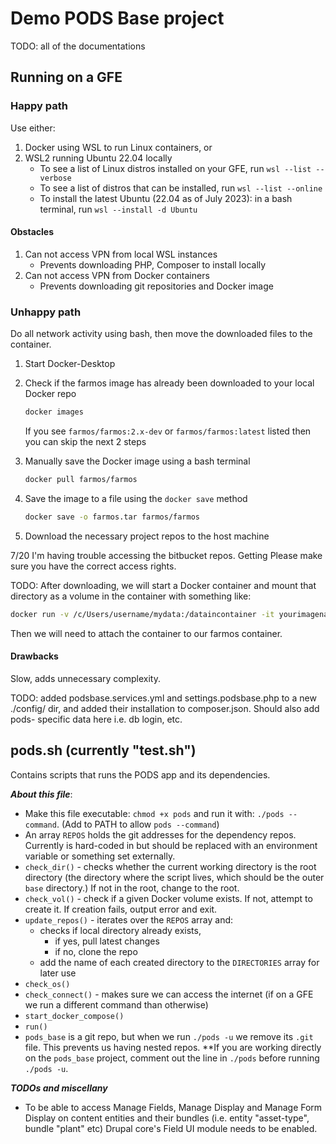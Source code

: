 # Demo PODS Base project

TODO: all of the documentations

## Running on a GFE

### Happy path

Use either:

1. Docker using WSL to run Linux containers, or
2. WSL2 running Ubuntu 22.04 locally
   - To see a list of Linux distros installed on your GFE, run `wsl --list --verbose`
   - To see a list of distros that can be installed, run `wsl --list --online`
   - To install the latest Ubuntu (22.04 as of July 2023): in a bash terminal, run `wsl --install -d Ubuntu`

#### Obstacles

1. Can not access VPN from local WSL instances
   - Prevents downloading PHP, Composer to install locally
2. Can not access VPN from Docker containers
   - Prevents downloading git repositories and Docker image

### Unhappy path

Do all network activity using bash, then move the downloaded files to the container.

1. Start Docker-Desktop

1. Check if the farmos image has already been downloaded to your local Docker repo

    ```bash
    docker images
    ```

    If you see `farmos/farmos:2.x-dev` or `farmos/farmos:latest` listed then you can skip the next 2 steps

1. Manually save the Docker image using a bash terminal

    ```bash
    docker pull farmos/farmos
    ```

1. Save the image to a file using the `docker save` method

    ```bash
    docker save -o farmos.tar farmos/farmos
    ```

1. Download the necessary project repos to the host machine

7/20 I'm having trouble accessing the bitbucket repos. Getting Please make sure you have the correct access rights.

TODO: After downloading, we will start a Docker container and mount that directory as a volume in the container with something like:

```bash
docker run -v /c/Users/username/mydata:/dataincontainer -it yourimagename /bin/bash
```

Then we will need to attach the container to our farmos container.

#### Drawbacks

Slow, adds unnecessary complexity.


TODO: added podsbase.services.yml and settings.podsbase.php to a new ./config/ dir, and added their installation to composer.json. Should also add pods-
specific data here i.e. db login, etc.

## pods.sh (currently "test.sh")

Contains scripts that runs the PODS app and its dependencies.

***About this file***:

- Make this file executable: `chmod +x pods` and run it with: `./pods --command`. (Add to PATH to allow `pods --command`)
- An array `REPOS` holds the git addresses for the dependency repos. Currently is hard-coded in but should be replaced with an environment variable or something set externally.
- `check_dir()` - checks whether the current working directory is the root directory (the directory where the script lives, which should be the outer `base` directory.) If not in the root, change to the root.
- `check_vol()` - check if a given Docker volume exists. If not, attempt to create it. If creation fails, output error and exit.
- `update_repos()` - iterates over the `REPOS` array and:
  - checks if local directory already exists,
    - if yes, pull latest changes
    - if no, clone the repo
  - add the name of each created directory to the `DIRECTORIES` array for later use
- `check_os()`
- `check_connect()` - makes sure we can access the internet (if on a GFE we run a different command than otherwise)
- `start_docker_compose()`
- `run()`
- `pods_base` is a git repo, but when we run `./pods -u` we remove its `.git` file. This prevents us having nested repos. **If you are working directly on the `pods_base` project, comment out the line in `./pods` before running `./pods -u`.

***TODOs and miscellany***

- To be able to access Manage Fields, Manage Display and Manage Form Display on content entities and their bundles (i.e. entity "asset-type", bundle "plant" etc) Drupal core's Field UI module needs to be enabled. 
